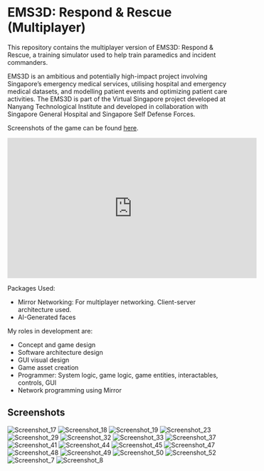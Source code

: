 # EMS3D: Respond & Rescue (Multiplayer)

This repository contains the multiplayer version of EMS3D: Respond & Rescue, a training simulator used to help train paramedics and incident commanders.

EMS3D is an ambitious and potentially high-impact project involving Singapore’s emergency medical  services, utilising hospital and emergency medical datasets, and modelling patient events and  optimizing patient care activities. The EMS3D is part of the Virtual Singapore project developed at Nanyang Technological Institute and developed in collaboration with Singapore General Hospital and Singapore Self Defense Forces.

Screenshots of the game can be found [here](#Screenshots).

<iframe width="560" height="315" src="https://www.youtube.com/embed/l_PGnt2Kk9A" title="YouTube video player" frameborder="0" allow="accelerometer; autoplay; clipboard-write; encrypted-media; gyroscope; picture-in-picture; web-share" allowfullscreen></iframe>

Packages Used:
- Mirror Networking: For multiplayer networking. Client-server architecture used.
- AI-Generated faces

My roles in development are:
- Concept and game design
- Software architecture design
- GUI visual design
- Game asset creation
- Programmer: System logic, game logic, game entities, interactables, controls, GUI
- Network programming using Mirror

## Screenshots
![Screenshot_17](https://user-images.githubusercontent.com/9075833/226141475-bbb9f90f-32ca-43e3-afe1-7ddb8a761e9f.png)
![Screenshot_18](https://user-images.githubusercontent.com/9075833/226141476-854f819b-9483-4814-b949-c2dd8695bd50.png)
![Screenshot_19](https://user-images.githubusercontent.com/9075833/226141478-df358177-ddff-40a1-acc0-92dda562856f.png)
![Screenshot_23](https://user-images.githubusercontent.com/9075833/226141480-578d11e0-9564-4c34-82ce-6ad31f1ea439.png)
![Screenshot_29](https://user-images.githubusercontent.com/9075833/226141481-5f6aeec6-8145-4c3c-b000-fea6b404387c.png)
![Screenshot_32](https://user-images.githubusercontent.com/9075833/226141482-9a5233b6-609a-4f2c-978e-d3ca6b6c5c35.png)
![Screenshot_33](https://user-images.githubusercontent.com/9075833/226141484-ac0f8eef-95d2-47b4-82e2-baca41235cf2.png)
![Screenshot_37](https://user-images.githubusercontent.com/9075833/226141485-c4247362-b64f-4df4-ab5b-1cd1fbdbdd03.png)
![Screenshot_41](https://user-images.githubusercontent.com/9075833/226141486-7b79ad45-cb2c-4939-b492-dc258871f3dd.png)
![Screenshot_44](https://user-images.githubusercontent.com/9075833/226141487-25310d60-0dc2-46af-9515-c4f88fde045c.png)
![Screenshot_45](https://user-images.githubusercontent.com/9075833/226141488-caa3e909-b87a-4835-9fff-fb822e3afecd.png)
![Screenshot_47](https://user-images.githubusercontent.com/9075833/226141490-28fd6fdf-1eec-4dcc-9fbf-78cc253d8466.png)
![Screenshot_48](https://user-images.githubusercontent.com/9075833/226141491-8220ecfd-d695-4f7f-91e8-195f5be14862.png)
![Screenshot_49](https://user-images.githubusercontent.com/9075833/226141493-73c068f3-1539-412c-9b2d-0280fbd51081.png)
![Screenshot_50](https://user-images.githubusercontent.com/9075833/226141495-3debfaac-6659-4b48-9d16-a23a76b39495.png)
![Screenshot_52](https://user-images.githubusercontent.com/9075833/226141496-fcabcfa4-9b9f-4200-9380-3b9204b2420b.png)
![Screenshot_7](https://user-images.githubusercontent.com/9075833/226141497-fcf46b72-93c2-49b6-9592-174517a28546.png)
![Screenshot_8](https://user-images.githubusercontent.com/9075833/226141498-521a3684-5daf-4e67-a884-7392b9e1894e.png)
